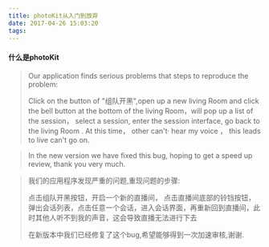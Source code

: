 ```yaml
---
title: photoKit从入门到放弃
date: 2017-04-26 15:03:20
tags:
---
```


#### 什么是photoKit


> Our application finds serious problems that steps to reproduce the problem:
>
> Click on the button of "组队开黑",open up a new living Room and  click the bell button at the bottom of the living Room，will pop up a list of the session， select a session, enter the session interface, go back  to the living Room . At this time， other can't· hear my voice ， this leads to live can't go on.

> In the new version we have fixed this bug, hoping to get a speed up review, thank you very much.



> 我们的应用程序发现严重的问题,重现问题的步骤:
>
> 点击组队开黑按钮，开启一个新的直播间， 点击直播间底部的铃铛按钮，弹出会话列表，点击任意一个会话，进入会话界面，再重新回到直播间，此时其他人听不到我的声音，这会导致直播无法进行下去
>
> 在新版本中我们已经修复了这个bug,希望能够得到一次加速审核,谢谢.
